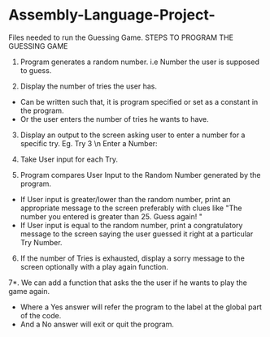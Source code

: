# Assembly-Language-Project-
Files needed to run the Guessing Game.
STEPS TO PROGRAM THE GUESSING GAME

1. Program generates a random number. i.e Number the user is supposed to guess.
 
2. Display the number of tries the user has.
- Can be written such that, it is program specified or set as a constant in the program.
- Or the user enters the number of tries he wants to have.

3. Display an output to the screen asking user to enter a number for a specific try. Eg. Try 3 \n Enter a Number:

4. Take User input for each Try.

5. Program compares User Input to the Random Number generated by the program.
- If User input is greater/lower than the random number, print an appropriate message to the screen preferably with clues like "The number you entered is greater than 25. Guess again! "
- If User input is equal to the random number, print a congratulatory message to the screen saying the user guessed it right at a particular Try Number.

6. If the number of Tries is exhausted, display a sorry message to the screen optionally with a play again function.

7*.  We can add a function that asks the the user if he wants to play the game again.
- Where a Yes answer will refer the program to the label at the global part of the code.
- And a No answer will exit or quit the program.
